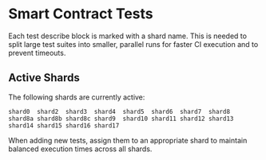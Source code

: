 # Smart Contract Tests

Each test describe block is marked with a shard name. This is needed to split large test suites into smaller, parallel runs for faster CI execution and to prevent timeouts.

## Active Shards

The following shards are currently active:

```
shard0  shard2  shard3  shard4  shard5  shard6  shard7  shard8
shard8a shard8b shard8c shard9  shard10 shard11 shard12 shard13
shard14 shard15 shard16 shard17
```

When adding new tests, assign them to an appropriate shard to maintain balanced execution times across all shards.
